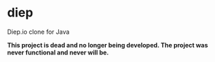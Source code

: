 # diep
Diep.io clone for Java 

**This project is dead and no longer being developed. The project was never functional and never will be.**
